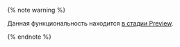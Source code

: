 {% note warning %}

Данная функциональность находится [в стадии Preview](../../overview//concepts//launch-stages.md).

{% endnote %}

